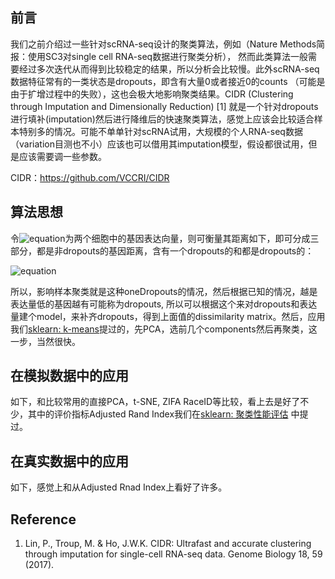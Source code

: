 ## 前言  

我们之前介绍过一些针对scRNA-seq设计的聚类算法，例如（Nature Methods简报：使用SC3对single cell RNA-seq数据进行聚类分析）， 然而此类算法一般需要经过多次迭代从而得到比较稳定的结果，所以分析会比较慢。此外scRNA-seq数据特征常有的一类状态是dropouts，即含有大量0或者接近0的counts （可能是由于扩增过程中的失败），这也会极大地影响聚类结果。CIDR (Clustering through Imputation and Dimensionally Reduction) [1] 就是一个针对dropouts进行填补(imputation)然后进行降维后的快速聚类算法，感觉上应该会比较适合样本特别多的情况。可能不单单针对scRNA试用，大规模的个人RNA-seq数据（variation目测也不小）应该也可以借用其imputation模型，假设都很试用，但是应该需要调一些参数。   

CIDR：https://github.com/VCCRI/CIDR



## 算法思想   

令![equation](http://latex.codecogs.com/gif.latex?C_{i}=(o_{1,i},o_{2,i},...,o_{n,i}),C_{j}=(o_{1,j},o_{2,j},...,o_{n,j}))为两个细胞中的基因表达向量，则可衡量其距离如下，即可分成三部分，都是非dropouts的基因距离，含有一个dropouts的和都是dropouts的：

![equation](http://latex.codecogs.com/gif.latex?[D(C_{i},C_{j})]^{2}=\sum_{k}^{n}(o_{k,i}-o_{k,j})^{2}=\sum_{k\innoDropouts}(o_{k,i}-o_{k,j})^{2}+\sum_{k\inbothDropouts}(o_{k,i}-o_{k,j})^{2}+\sum_{k\inoneDropouts}(o_{k,i}-o_{k,j})^{2})

所以，影响样本聚类就是这种oneDropouts的情况，然后根据已知的情况，越是表达量低的基因越有可能称为dropouts, 所以可以根据这个来对dropouts和表达量建个model，来补齐dropouts，得到上面值的dissimilarity matrix。然后，应用我们[sklearn: k-means](https://github.com/NGSHotpot/sklearn/blob/master/sklearn:%20k-means.md)提过的，先PCA，选前几个components然后再聚类，这一步，当然很快。



## 在模拟数据中的应用 

如下，和比较常用的直接PCA，t-SNE, ZIFA RaceID等比较，看上去是好了不少，其中的评价指标Adjusted Rand Index我们在[sklearn: 聚类性能评估](https://github.com/NGSHotpot/sklearn/blob/master/sklearn:%E8%81%9A%E7%B1%BB%E6%80%A7%E8%83%BD%E8%AF%84%E4%BC%B0.md) 中提过。
![]()

## 在真实数据中的应用   

如下，感觉上和从Adjusted Rnad Index上看好了许多。




## Reference 

1. Lin, P., Troup, M. & Ho, J.W.K. CIDR: Ultrafast and accurate clustering through imputation for single-cell RNA-seq data. Genome Biology 18, 59 (2017).

